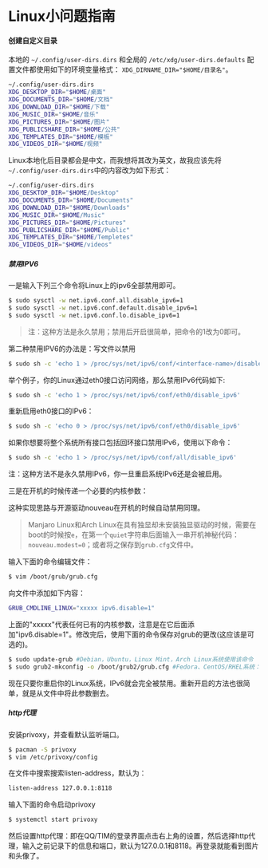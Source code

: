 # Linux小问题指南

#### 创建自定义目录

本地的 `~/.config/user-dirs.dirs` 和全局的 `/etc/xdg/user-dirs.defaults` 配置文件都使用如下的环境变量格式： `XDG_DIRNAME_DIR="$HOME/目录名"`。

```bash
~/.config/user-dirs.dirs
XDG_DESKTOP_DIR="$HOME/桌面"
XDG_DOCUMENTS_DIR="$HOME/文档"
XDG_DOWNLOAD_DIR="$HOME/下载"
XDG_MUSIC_DIR="$HOME/音乐"
XDG_PICTURES_DIR="$HOME/图片"
XDG_PUBLICSHARE_DIR="$HOME/公共"
XDG_TEMPLATES_DIR="$HOME/模板"
XDG_VIDEOS_DIR="$HOME/视频"
```

Linux本地化后目录都会是中文，而我想将其改为英文，故我应该先将`~/.config/user-dirs.dirs`中的内容改为如下形式：

```bash
~/.config/user-dirs.dirs
XDG_DESKTOP_DIR="$HOME/Desktop"
XDG_DOCUMENTS_DIR="$HOME/Documents"
XDG_DOWNLOAD_DIR="$HOME/Downloads"
XDG_MUSIC_DIR="$HOME/Music"
XDG_PICTURES_DIR="$HOME/Pictures"
XDG_PUBLICSHARE_DIR="$HOME/Public"
XDG_TEMPLATES_DIR="$HOME/Templetes"
XDG_VIDEOS_DIR="$HOME/videos"
```

##### 禁用IPV6

一是输入下列三个命令将Linux上的ipv6全部禁用即可。

```bash
$ sudo sysctl -w net.ipv6.conf.all.disable_ipv6=1
$ sudo sysctl -w net.ipv6.conf.default.disable_ipv6=1
$ sudo sysctl -w net.ipv6.conf.lo.disable_ipv6=1
```

> 注：这种方法是永久禁用；禁用后开启很简单，把命令的1改为0即可。

第二种禁用IPV6的办法是：写文件以禁用

```bash
$ sudo sh -c 'echo 1 > /proc/sys/net/ipv6/conf/<interface-name>/disable_ipv6'
```

举个例子，你的Linux通过eth0接口访问网络，那么禁用IPv6代码如下:

```bash
$ sudo sh -c 'echo 1 > /proc/sys/net/ipv6/conf/eth0/disable_ipv6'
```

重新启用eth0接口的IPv6：

```bash
$ sudo sh -c 'echo 0 > /proc/sys/net/ipv6/conf/eth0/disable_ipv6'
```

如果你想要将整个系统所有接口包括回环接口禁用IPv6，使用以下命令：

```bash
$ sudo sh -c 'echo 1 > /proc/sys/net/ipv6/conf/all/disable_ipv6'
```

注：这种方法不是永久禁用IPv6，你一旦重启系统IPv6还是会被启用。

三是在开机的时候传递一个必要的内核参数：

这种实现思路与开源驱动nouveau在开机的时候自动禁用同理。

> Manjaro Linux和Arch Linux在具有独显却未安装独显驱动的时候，需要在boot的时候按`e`，在第一个`quiet`字符串后面输入一串开机神秘代码：`nouveau.modest=0`；或者将之保存到`grub.cfg`文件中。

输入下面的命令编辑文件：

```bash
$ vim /boot/grub/grub.cfg
```

向文件中添加如下内容：

```bash
GRUB_CMDLINE_LINUX="xxxxx ipv6.disable=1"
```

上面的"xxxxx"代表任何已有的内核参数，注意是在它后面添加"ipv6.disable=1"。修改完后，使用下面的命令保存对grub的更改(这应该是可选的)。

```bash
$ sudo update-grub #Debian，Ubuntu，Linux Mint，Arch Linux系统使用该命令
$ sudo grub2-mkconfig -o /boot/grub2/grub.cfg #Fedora、CentOS/RHEL系统：
```

现在只要你重启你的Linux系统，IPv6就会完全被禁用。重新开启的方法也很简单，就是从文件中将此参数删去。

##### http代理

安装privoxy，并查看默认监听端口。

```bash
$ pacman -S privoxy
$ vim /etc/privoxy/config
```

在文件中搜索搜索listen-address，默认为：

```bash
listen-address 127.0.0.1:8118
```

输入下面的命令启动privoxy

```bash
$ systemctl start privoxy
```

然后设置http代理：即在QQ/TIM的登录界面点击右上角的设置，然后选择http代理，输入之前记录下的信息和端口，默认为127.0.0.1和8118。再登录就能看到图片和头像了。









